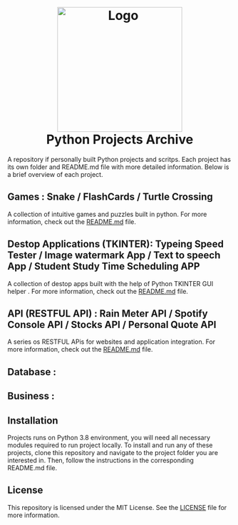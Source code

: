 
<h1 align="center">
  <br>
	<img src="logo.png" alt="Logo" width="280" height="280">
  <br>
  Python Projects Archive
  <br>
</h1>

A repository if personally built Python projects and scritps. Each project has its own folder and README.md file with more detailed information. Below is a brief overview of each project.

## Games : Snake / FlashCards / Turtle Crossing

A collection of intuitive games and puzzles built in python. For more information, check out the [README.md](project1/README.md) file.

## Destop Applications (TKINTER): Typeing Speed Tester / Image watermark App / Text to speech App / Student Study Time Scheduling APP

A collection of destop apps built with the help of Python TKINTER GUI helper . For more information, check out the [README.md](project2/README.md) file.

## API (RESTFUL API) : Rain Meter API / Spotify Console API / Stocks API / Personal Quote API

A series os RESTFUL APis for websites and application integration. For more information, check out the [README.md](project2/README.md) file.

## Database : 



## Business : 



## Installation

Projects runs on Python 3.8 environment, you will need all necessary modules required to run project locally.
To install and run any of these projects, clone this repository and navigate to the project folder you are interested in. Then, follow the instructions in the corresponding README.md file.

## License

This repository is licensed under the MIT License. See the [LICENSE](LICENSE) file for more information.




